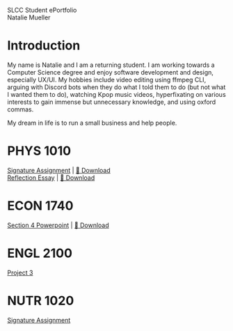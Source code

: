 SLCC Student ePortfolio  
Natalie Mueller

# Introduction
My name is Natalie and I am a returning student. I am working towards a Computer Science degree and enjoy software development and design, especially UX/UI. My hobbies include video editing using ffmpeg CLI, arguing with Discord bots when they do what I told them to do (but not what I wanted them to do), watching Kpop music videos, hyperfixating on various interests to gain immense but unnecessary knowledge, and using oxford commas.

My dream in life is to run a small business and help people.


# PHYS 1010
[Signature Assignment](docs/physics1010/signature.md) | [🔗 Download](docs/physics1010/signature.pdf)  
[Reflection Essay](docs/physics1010/reflection.md) | [🔗 Download](docs/physics1010/reflection.pdf)

# ECON 1740
[Section 4 Powerpoint](https://docs.google.com/presentation/d/1pTFag7hkwPG33gDonw3iqBYN4LmMvtVddhQv-xgqKfM/edit?usp=sharing) | [🔗 Download](docs/econ1740/prohibitionandthewarondrugs.pptx)

# ENGL 2100
[Project 3](docs/engl2100/project3.md)

# NUTR 1020
[Signature Assignment](docs/nutr/signature.md)